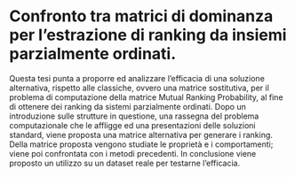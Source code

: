 # Confronto tra matrici di dominanza per l’estrazione di ranking da insiemi parzialmente ordinati.

Questa tesi punta a proporre ed analizzare l’efficacia di una soluzione alternativa, rispetto alle classiche,
ovvero una matrice sostitutiva, per il problema di computazione della matrice Mutual Ranking Probability,
al fine di ottenere dei ranking da sistemi parzialmente ordinati. Dopo un introduzione sulle strutture in
questione, una rassegna del problema computazionale che le affligge ed una presentazioni delle soluzioni
standard, viene proposta una matrice alternativa per generare i ranking. Della matrice proposta vengono
studiate le proprietà e i comportamenti; viene poi confrontata con i metodi precedenti. In conclusione viene
proposto un utilizzo su un dataset reale per testarne l’efficacia.
